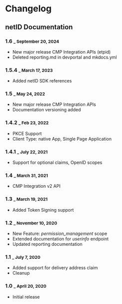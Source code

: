 # Changelog

## netID Documentation

### 1.6 <small>_ September 20, 2024</small>
- New major release CMP Integration APIs (etpid)
- Deleted reporting.md in devportal and mkdocs.yml

### 1.5.4 <small>_ March 17, 2023</small>

- Added netID SDK references
  
### 1.5 <small>_ May 24, 2022</small>

- New major release CMP Integration APIs
- Documentation versioning added

### 1.4.2 <small>_ Feb 23, 2022</small>

- PKCE Support 
- Client Type: native App, Single Page Application

### 1.4.1 <small>_ July 22, 2021</small>

- Support for optional claims, OpenID scopes

### 1.4 <small>_ March 31, 2021</small>

- CMP Integration v2 API

### 1.3 <small>_ March 19, 2021</small>

- Added Token Signing support

### 1.2 <small>_ November 10, 2020</small>

- New Feature: *permission_management* scope
- Extended documentation for *userinfo* endpoint
- Updated reporting documentation
  
### 1.1 <small>_ July 7, 2020</small>

- Added support for delivery address claim
- Cleanup

### 1.0 <small>_ April 20, 2020</small>

- Initial release
